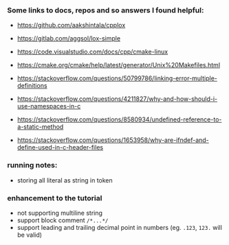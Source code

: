 ### Some links to docs, repos and so answers I found helpful: 

* https://github.com/aakshintala/cpplox

* https://gitlab.com/aggsol/lox-simple

* https://code.visualstudio.com/docs/cpp/cmake-linux

* https://cmake.org/cmake/help/latest/generator/Unix%20Makefiles.html

* https://stackoverflow.com/questions/50799786/linking-error-multiple-definitions

* https://stackoverflow.com/questions/4211827/why-and-how-should-i-use-namespaces-in-c

* https://stackoverflow.com/questions/8580934/undefined-reference-to-a-static-method

* https://stackoverflow.com/questions/1653958/why-are-ifndef-and-define-used-in-c-header-files

### running notes: 

* storing all literal as string in token 

### enhancement to the tutorial

* not supporting multiline string
* support block comment ```/*...*/```
* support leading and trailing decimal point in numbers (eg. ```.123```, ```123.``` will be valid)
